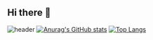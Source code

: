 ## Hi there 👋

<!--
**Leedong-uk/Leedong-uk** is a ✨ _special_ ✨ repository because its `README.md` (this file) appears on your GitHub profile.

Here are some ideas to get you started:

- 🔭 I’m currently working on ...
- 🌱 I’m currently learning ...
- 👯 I’m looking to collaborate on ...
- 🤔 I’m looking for help with ...
- 💬 Ask me about ...
- 📫 How to reach me: ...
- 😄 Pronouns: ...
- ⚡ Fun fact: ...
-->

![header](https://capsule-render.vercel.app/api?type=waving&color=auto&height=300&section=header&text=🐣동욱&fontSize=80&fontAlign=80)
[![Anurag's GitHub stats](https://github-readme-stats.vercel.app/api?username=Leedong-uk)](https://github.com/Leedong-uk/github-readme-stats) [![Top Langs](https://github-readme-stats.vercel.app/api/top-langs/?username=Leedong-uk)](https://github.com/Leedong-uk/github-readme-stats)


